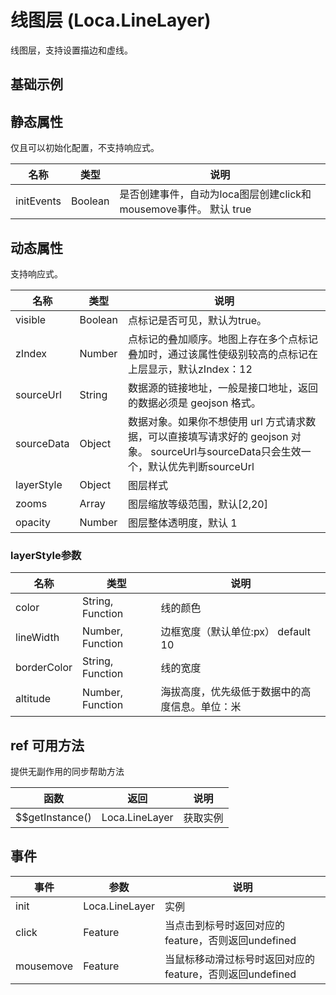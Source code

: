 # 线图层 (Loca.LineLayer)
线图层，支持设置描边和虚线。

## 基础示例

<vuep template="#example"></vuep>

<script v-pre type="text/x-template" id="example">

  <template>
    <div class="amap-page-container">
      <el-amap :zoom="zoom" :center="center":pitch="pitch" view-mode="3D" :show-label="false" class="amap-demo">
        <el-amap-loca>
          <el-amap-loca-line :visible="visible" :source-url="sourceUrl" :layer-style="layerStyle"></el-amap-loca-line>
        </el-amap-loca>
      </el-amap>
      <div class="toolbar">
        <button type="button" name="button" @click="toggleVisible">{{visible ? '隐藏标记' : '显示标记'}}</button>
      </div>
    </div>
  </template>

  <style>
    .amap-demo {
      height: 300px;
    }
  </style>

  <script>
    var colors = ['#f7fcf5', '#e5f5e0', '#c7e9c0', '#a1d99b', '#74c476', '#41ab5d', '#238b45', '#006d2c', '#00441b'].reverse();
    module.exports = {
      name: 'amap-page',
      data() {
        return {
          zoom: 8,
          center: [116.335036, 39.900082],
          pitch: 55,
          visible: true,
          sourceUrl: 'https://a.amap.com/Loca/static/loca-v2/demos/mock_data/bj_bus.json',
          layerStyle: {
              color: function (index, prop) {
                  var i = index % colors.length;
                  return colors[i];
              },
              lineWidth: (index, prop) => {
                  var i = index % colors.length;
                  return i * 0.1 + 2;
              },
              altitude: function (index, feature) {
                  var i = index % colors.length;
                  return 100 * i;
              },
              // dashArray: [10, 5, 10, 0],
              dashArray: [10, 0, 10, 0],
          }
        };
      },
      methods: {
        toggleVisible() {
          this.visible = !this.visible;
        },
      }
    };
  </script>

</script>


## 静态属性
仅且可以初始化配置，不支持响应式。

名称 | 类型 | 说明
---|---|---|
initEvents | Boolean | 是否创建事件，自动为loca图层创建click和mousemove事件。 默认 true

## 动态属性
支持响应式。

名称 | 类型 | 说明
---|---|---|
visible | Boolean | 点标记是否可见，默认为true。
zIndex | Number | 点标记的叠加顺序。地图上存在多个点标记叠加时，通过该属性使级别较高的点标记在上层显示，默认zIndex：12
sourceUrl | String | 数据源的链接地址，一般是接口地址，返回的数据必须是 geojson 格式。
sourceData | Object | 数据对象。如果你不想使用 url 方式请求数据，可以直接填写请求好的 geojson 对象。  sourceUrl与sourceData只会生效一个，默认优先判断sourceUrl
layerStyle | Object | 图层样式
zooms | Array | 图层缩放等级范围，默认[2,20]
opacity | Number | 图层整体透明度，默认 1

### layerStyle参数
名称 | 类型 | 说明
---|---|---|
color | String, Function | 线的颜色
lineWidth  | Number, Function | 边框宽度（默认单位:px） default 10
borderColor | String, Function | 线的宽度
altitude  | Number, Function | 海拔高度，优先级低于数据中的高度信息。单位：米

## ref 可用方法
提供无副作用的同步帮助方法

函数 | 返回 | 说明
---|---|---|
$$getInstance() | Loca.LineLayer | 获取实例

## 事件

事件 | 参数 | 说明
---|---|---|
init | Loca.LineLayer | 实例
click | Feature | 当点击到标号时返回对应的feature，否则返回undefined
mousemove | Feature | 当鼠标移动滑过标号时返回对应的feature，否则返回undefined
